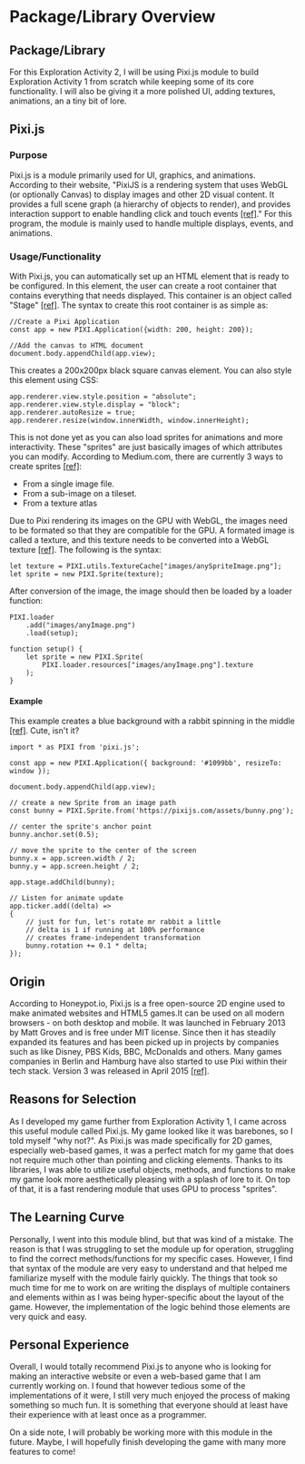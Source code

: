 # Package/Library Overview
## Package/Library
For this Exploration Activity 2, I will be using Pixi.js module to build Exploration Activity 1 from scratch while keeping some of its core functionality. I will also be giving it a more polished UI, adding textures, animations, an a tiny bit of lore. 

## Pixi.js
### Purpose
Pixi.js is a module primarily used for UI, graphics, and animations. According to their website, "PixiJS is a rendering system that uses WebGL (or optionally Canvas) to display images and other 2D visual content. It provides a full scene graph (a hierarchy of objects to render), and provides interaction support to enable handling click and touch events [[ref]](https://pixijs.com/guides/basics/what-pixijs-is)." For this program, the module is mainly used to handle multiple displays, events, and animations.

### Usage/Functionality
With Pixi.js, you can automatically set up an HTML <canvas> element that is ready to be configured. In this element, the user can create a root container that contains everything that needs displayed. This container is an object called "Stage" [[ref]](https://medium.com/@dancripps/pixi-js-usage-and-application-5cc8e2c58a2a). The syntax to create this root container is as simple as:

    //Create a Pixi Application
    const app = new PIXI.Application({width: 200, height: 200});

    //Add the canvas to HTML document
    document.body.appendChild(app.view);

This creates a 200x200px black square canvas element. You can also style this element using CSS:

    app.renderer.view.style.position = "absolute";
    app.renderer.view.style.display = "block";
    app.renderer.autoResize = true;
    app.renderer.resize(window.innerWidth, window.innerHeight);

This is not done yet as you can also load sprites for animations and more interactivity. These "sprites" are just basically images of which attributes you can modify. According to Medium.com, there are currently 3 ways to create sprites [[ref]](https://medium.com/@dancripps/pixi-js-usage-and-application-5cc8e2c58a2a):
- From a single image file.
- From a sub-image on a tileset.
- From a texture atlas

Due to Pixi rendering its images on the GPU with WebGL, the images need to be formated so that they are compatible for the GPU. A formated image is called a texture, and this texture needs to be converted into a WebGL texture [[ref]](https://medium.com/@dancripps/pixi-js-usage-and-application-5cc8e2c58a2a). The following is the syntax:

    let texture = PIXI.utils.TextureCache["images/anySpriteImage.png"];
    let sprite = new PIXI.Sprite(texture);

After conversion of the image, the image should then be loaded by a loader function:

    PIXI.loader
        .add("images/anyImage.png")
        .load(setup);

    function setup() {
        let sprite = new PIXI.Sprite(
            PIXI.loader.resources["images/anyImage.png"].texture
        );
    }

#### Example
This example creates a blue background with a rabbit spinning in the middle [[ref]](https://pixijs.com/examples/sprite/basic). Cute, isn't it?

    import * as PIXI from 'pixi.js';

    const app = new PIXI.Application({ background: '#1099bb', resizeTo: window });

    document.body.appendChild(app.view);

    // create a new Sprite from an image path
    const bunny = PIXI.Sprite.from('https://pixijs.com/assets/bunny.png');
    
    // center the sprite's anchor point
    bunny.anchor.set(0.5);
    
    // move the sprite to the center of the screen
    bunny.x = app.screen.width / 2;
    bunny.y = app.screen.height / 2;

    app.stage.addChild(bunny);
    
    // Listen for animate update
    app.ticker.add((delta) =>
    {
        // just for fun, let's rotate mr rabbit a little
        // delta is 1 if running at 100% performance
        // creates frame-independent transformation
        bunny.rotation += 0.1 * delta;
    });
    
## Origin
According to Honeypot.io, Pixi.js is a free open-source 2D engine used to make animated websites and HTML5 games.It can be used on all modern browsers - on both desktop and mobile. It was launched in February 2013 by Matt Groves and is free under MIT license. Since then it has steadily expanded its features and has been picked up in projects by companies such as like Disney, PBS Kids, BBC, McDonalds and others. Many games companies in Berlin and Hamburg have also started to use Pixi within their tech stack. Version 3 was released in April 2015 [[ref]](https://blog.honeypot.io/pixi.js-is-the-german-gaming-industrys-newest-friend/).

## Reasons for Selection
As I developed my game further from Exploration Activity 1, I came across this useful module called Pixi.js. My game looked like it was barebones, so I told myself "why not?". As Pixi.js was made specifically for 2D games, especially web-based games, it was a perfect match for my game that does not require much other than pointing and clicking elements. Thanks to its libraries, I was able to utilize useful objects, methods, and functions to make my game look more aesthetically pleasing with a splash of lore to it. On top of that, it is a fast rendering module that uses GPU to process "sprites".

## The Learning Curve
Personally, I went into this module blind, but that was kind of a mistake. The reason is that I was struggling to set the module up for operation, struggling to find the correct methods/functions for my specific cases. However, I find that syntax of the module are very easy to understand and that helped me familiarize myself with the module fairly quickly. The things that took so much time for me to work on are writing the displays of multiple containers and elements within as I was being hyper-specific about the layout of the game. However, the implementation of the logic behind those elements are very quick and easy.

## Personal Experience
Overall, I would totally recommend Pixi.js to anyone who is looking for making an interactive website or even a web-based game that I am currently working on. I found that however tedious some of the implementations of it were, I still very much enjoyed the process of making something so much fun. It is something that everyone should at least have their experience with at least once as a programmer.

On a side note, I will probably be working more with this module in the future. Maybe, I will hopefully finish developing the game with many more features to come!
